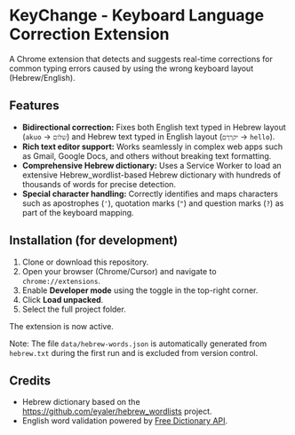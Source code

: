 # KeyChange - Keyboard Language Correction Extension

A Chrome extension that detects and suggests real-time corrections for common typing errors caused by using the wrong keyboard layout (Hebrew/English).

## Features

- **Bidirectional correction:** Fixes both English text typed in Hebrew layout (`akuo` → `שלום`) and Hebrew text typed in English layout (`יקךךם` → `hello`).
- **Rich text editor support:** Works seamlessly in complex web apps such as Gmail, Google Docs, and others without breaking text formatting.
- **Comprehensive Hebrew dictionary:** Uses a Service Worker to load an extensive Hebrew_wordlist-based Hebrew dictionary with hundreds of thousands of words for precise detection.
- **Special character handling:** Correctly identifies and maps characters such as apostrophes (`'`), quotation marks (`"`) and question marks (`?`) as part of the keyboard mapping.

## Installation (for development)

1. Clone or download this repository.  
2. Open your browser (Chrome/Cursor) and navigate to `chrome://extensions`.  
3. Enable **Developer mode** using the toggle in the top-right corner.  
4. Click **Load unpacked**.  
5. Select the full project folder.

The extension is now active.

Note: The file `data/hebrew-words.json` is automatically generated from `hebrew.txt` during the first run and is excluded from version control.


## Credits

- Hebrew dictionary based on the https://github.com/eyaler/hebrew_wordlists project.  
- English word validation powered by [Free Dictionary API](https://dictionaryapi.dev/).
